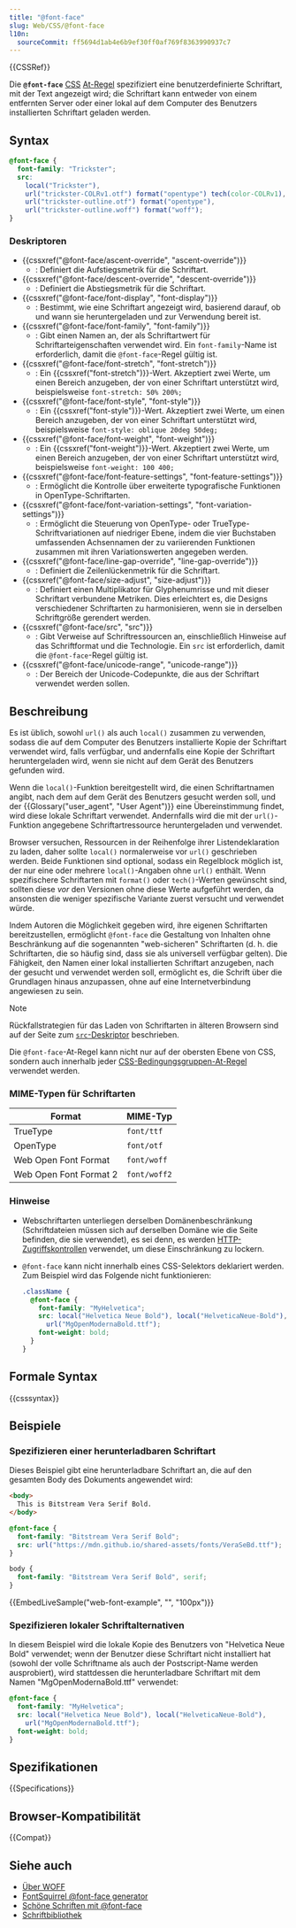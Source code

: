 ```yaml
---
title: "@font-face"
slug: Web/CSS/@font-face
l10n:
  sourceCommit: ff5694d1ab4e6b9ef30ff0af769f8363990937c7
---
```


{{CSSRef}}

Die **`@font-face`** [CSS](/de/docs/Web/CSS) [At-Regel](/de/docs/Web/CSS/At-rule) spezifiziert eine benutzerdefinierte Schriftart, mit der Text angezeigt wird; die Schriftart kann entweder von einem entfernten Server oder einer lokal auf dem Computer des Benutzers installierten Schriftart geladen werden.

## Syntax

```css
@font-face {
  font-family: "Trickster";
  src:
    local("Trickster"),
    url("trickster-COLRv1.otf") format("opentype") tech(color-COLRv1),
    url("trickster-outline.otf") format("opentype"),
    url("trickster-outline.woff") format("woff");
}
```

### Deskriptoren

- {{cssxref("@font-face/ascent-override", "ascent-override")}}
  - : Definiert die Aufstiegsmetrik für die Schriftart.
- {{cssxref("@font-face/descent-override", "descent-override")}}
  - : Definiert die Abstiegsmetrik für die Schriftart.
- {{cssxref("@font-face/font-display", "font-display")}}
  - : Bestimmt, wie eine Schriftart angezeigt wird, basierend darauf, ob und wann sie heruntergeladen und zur Verwendung bereit ist.
- {{cssxref("@font-face/font-family", "font-family")}}
  - : Gibt einen Namen an, der als Schriftartwert für Schriftarteigenschaften verwendet wird. Ein `font-family`-Name ist erforderlich, damit die `@font-face`-Regel gültig ist.
- {{cssxref("@font-face/font-stretch", "font-stretch")}}
  - : Ein {{cssxref("font-stretch")}}-Wert. Akzeptiert zwei Werte, um einen Bereich anzugeben, der von einer Schriftart unterstützt wird, beispielsweise `font-stretch: 50% 200%;`
- {{cssxref("@font-face/font-style", "font-style")}}
  - : Ein {{cssxref("font-style")}}-Wert. Akzeptiert zwei Werte, um einen Bereich anzugeben, der von einer Schriftart unterstützt wird, beispielsweise `font-style: oblique 20deg 50deg;`
- {{cssxref("@font-face/font-weight", "font-weight")}}
  - : Ein {{cssxref("font-weight")}}-Wert. Akzeptiert zwei Werte, um einen Bereich anzugeben, der von einer Schriftart unterstützt wird, beispielsweise `font-weight: 100 400;`
- {{cssxref("@font-face/font-feature-settings", "font-feature-settings")}}
  - : Ermöglicht die Kontrolle über erweiterte typografische Funktionen in OpenType-Schriftarten.
- {{cssxref("@font-face/font-variation-settings", "font-variation-settings")}}
  - : Ermöglicht die Steuerung von OpenType- oder TrueType-Schriftvariationen auf niedriger Ebene, indem die vier Buchstaben umfassenden Achsennamen der zu variierenden Funktionen zusammen mit ihren Variationswerten angegeben werden.
- {{cssxref("@font-face/line-gap-override", "line-gap-override")}}
  - : Definiert die Zeilenlückenmetrik für die Schriftart.
- {{cssxref("@font-face/size-adjust", "size-adjust")}}
  - : Definiert einen Multiplikator für Glyphenumrisse und mit dieser Schriftart verbundene Metriken. Dies erleichtert es, die Designs verschiedener Schriftarten zu harmonisieren, wenn sie in derselben Schriftgröße gerendert werden.
- {{cssxref("@font-face/src", "src")}}
  - : Gibt Verweise auf Schriftressourcen an, einschließlich Hinweise auf das Schriftformat und die Technologie. Ein `src` ist erforderlich, damit die `@font-face`-Regel gültig ist.
- {{cssxref("@font-face/unicode-range", "unicode-range")}}
  - : Der Bereich der Unicode-Codepunkte, die aus der Schriftart verwendet werden sollen.

## Beschreibung

Es ist üblich, sowohl `url()` als auch `local()` zusammen zu verwenden, sodass die auf dem Computer des Benutzers installierte Kopie der Schriftart verwendet wird, falls verfügbar, und andernfalls eine Kopie der Schriftart heruntergeladen wird, wenn sie nicht auf dem Gerät des Benutzers gefunden wird.

Wenn die `local()`-Funktion bereitgestellt wird, die einen Schriftartnamen angibt, nach dem auf dem Gerät des Benutzers gesucht werden soll, und der {{Glossary("user_agent", "User Agent")}} eine Übereinstimmung findet, wird diese lokale Schriftart verwendet. Andernfalls wird die mit der `url()`-Funktion angegebene Schriftartressource heruntergeladen und verwendet.

Browser versuchen, Ressourcen in der Reihenfolge ihrer Listendeklaration zu laden, daher sollte `local()` normalerweise vor `url()` geschrieben werden. Beide Funktionen sind optional, sodass ein Regelblock möglich ist, der nur eine oder mehrere `local()`-Angaben ohne `url()` enthält.
Wenn spezifischere Schriftarten mit `format()` oder `tech()`-Werten gewünscht sind, sollten diese _vor_ den Versionen ohne diese Werte aufgeführt werden, da ansonsten die weniger spezifische Variante zuerst versucht und verwendet würde.

Indem Autoren die Möglichkeit gegeben wird, ihre eigenen Schriftarten bereitzustellen, ermöglicht `@font-face` die Gestaltung von Inhalten ohne Beschränkung auf die sogenannten "web-sicheren" Schriftarten (d. h. die Schriftarten, die so häufig sind, dass sie als universell verfügbar gelten). Die Fähigkeit, den Namen einer lokal installierten Schriftart anzugeben, nach der gesucht und verwendet werden soll, ermöglicht es, die Schrift über die Grundlagen hinaus anzupassen, ohne auf eine Internetverbindung angewiesen zu sein.

> [!NOTE]
> Rückfallstrategien für das Laden von Schriftarten in älteren Browsern sind auf der Seite zum [`src`-Deskriptor](/de/docs/Web/CSS/@font-face/src#specifying_fallbacks_for_older_browsers) beschrieben.

Die `@font-face`-At-Regel kann nicht nur auf der obersten Ebene von CSS, sondern auch innerhalb jeder [CSS-Bedingungsgruppen-At-Regel](/de/docs/Web/CSS/CSS_conditional_rules#at-rules) verwendet werden.

### MIME-Typen für Schriftarten

| Format                 | MIME-Typ     |
| ---------------------- | ------------ |
| TrueType               | `font/ttf`   |
| OpenType               | `font/otf`   |
| Web Open Font Format   | `font/woff`  |
| Web Open Font Format 2 | `font/woff2` |

### Hinweise

- Webschriftarten unterliegen derselben Domänenbeschränkung (Schriftdateien müssen sich auf derselben Domäne wie die Seite befinden, die sie verwendet), es sei denn, es werden [HTTP-Zugriffskontrollen](/de/docs/Web/HTTP/CORS) verwendet, um diese Einschränkung zu lockern.
- `@font-face` kann nicht innerhalb eines CSS-Selektors deklariert werden. Zum Beispiel wird das Folgende nicht funktionieren:

  ```css example-bad
  .className {
    @font-face {
      font-family: "MyHelvetica";
      src: local("Helvetica Neue Bold"), local("HelveticaNeue-Bold"),
        url("MgOpenModernaBold.ttf");
      font-weight: bold;
    }
  }
  ```

## Formale Syntax

{{csssyntax}}

## Beispiele

### Spezifizieren einer herunterladbaren Schriftart

Dieses Beispiel gibt eine herunterladbare Schriftart an, die auf den gesamten Body des Dokuments angewendet wird:

```html live-sample___web-font-example
<body>
  This is Bitstream Vera Serif Bold.
</body>
```

```css live-sample___web-font-example
@font-face {
  font-family: "Bitstream Vera Serif Bold";
  src: url("https://mdn.github.io/shared-assets/fonts/VeraSeBd.ttf");
}

body {
  font-family: "Bitstream Vera Serif Bold", serif;
}
```

{{EmbedLiveSample("web-font-example", "", "100px")}}

### Spezifizieren lokaler Schriftalternativen

In diesem Beispiel wird die lokale Kopie des Benutzers von "Helvetica Neue Bold" verwendet; wenn der Benutzer diese Schriftart nicht installiert hat (sowohl der volle Schriftname als auch der Postscript-Name werden ausprobiert), wird stattdessen die herunterladbare Schriftart mit dem Namen "MgOpenModernaBold.ttf" verwendet:

```css
@font-face {
  font-family: "MyHelvetica";
  src: local("Helvetica Neue Bold"), local("HelveticaNeue-Bold"),
    url("MgOpenModernaBold.ttf");
  font-weight: bold;
}
```

## Spezifikationen

{{Specifications}}

## Browser-Kompatibilität

{{Compat}}

## Siehe auch

- [Über WOFF](/de/docs/Web/CSS/CSS_fonts/WOFF)
- [FontSquirrel @font-face generator](https://www.fontsquirrel.com/tools/webfont-generator)
- [Schöne Schriften mit @font-face](https://hacks.mozilla.org/2009/06/beautiful-fonts-with-font-face/)
- [Schriftbibliothek](https://fontlibrary.org/)
